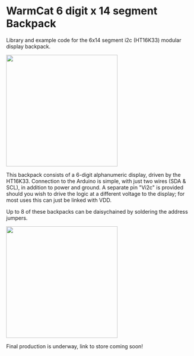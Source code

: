 # WarmCat 6 digit x 14 segment Backpack
Library and example code for the 6x14 segment i2c (HT16K33) modular display backpack.

<img src = "http://warmcat.uk/wp-content/uploads/2019/04/img_3042-e1556585600964.jpg" height="300"/>

This backpack consists of a 6-digit alphanumeric display, driven by the HT16K33. 
Connection to the Arduino is simple, with just two wires (SDA & SCL), in addition to power and ground.
A separate pin "Vi2c" is provided should you wish to drive the logic at a different voltage to the display; for most uses this can just be linked with VDD.

Up to 8 of these backpacks can be daisychained by soldering the address jumpers.

<img src = "http://warmcat.uk/wp-content/uploads/2019/04/img_3386-1-e1556586305584.jpg" height="300"/>

Final production is underway, link to store coming soon!
